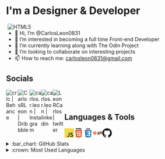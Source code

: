 # I'm a Designer & Developer

<img align="right" alt="HTML5" width="500px" src="https://user-images.githubusercontent.com/26015056/189008974-e83dbdd3-2325-48a1-9f6e-b433faadc603.png" />

- 👋 Hi, I’m @CarlosLeon0831
- 👀 I’m interested in becoming a full time Front-end Developer
- 🌱 I’m currently learning along with The Odin Project
- 💞️ I’m looking to collaborate on interesting projects
- 📫 How to reach me: carlosleon0831@gmail.com



## Socials
[<img align="left" alt="crlc | Behance" width="32px" src="https://user-images.githubusercontent.com/26015056/188921431-f39d9996-97cb-49e1-9051-59d1695c035c.png" />][Behance]
[<img align="left" alt="CarlosRLeon | Dribbble" width="32px" src="https://user-images.githubusercontent.com/26015056/188922401-6663b85b-ee1c-4aaf-8b61-82561906ed6d.png" />][dribbble]
[<img align="left" alt="carlos.r.leon | Instagram" width="32px" src="https://user-images.githubusercontent.com/26015056/188917339-b25bb5d0-4c5b-48b1-be4a-edd9b72277e3.png" />][instagram] 
[<img align="left" alt="carlos.r.leon | linkedin" width="32px" src="https://user-images.githubusercontent.com/26015056/188923370-36f76ba1-e023-4153-8f90-f996cd7b046a.png" />][linkedin] 
[<img align="left" alt="LeonRCarlos | twitter" width="32px" src="https://user-images.githubusercontent.com/26015056/188924103-f5006894-2c3f-4534-9d6d-05975f702528.png" />][twitter] 
</br>
</br>
## Languages & Tools
<img align="left" alt="JavaScript" width="26px" src="https://raw.githubusercontent.com/github/explore/80688e429a7d4ef2fca1e82350fe8e3517d3494d/topics/javascript/javascript.png" />
<img align="left" alt="HTML5" width="26px" src="https://raw.githubusercontent.com/github/explore/80688e429a7d4ef2fca1e82350fe8e3517d3494d/topics/html/html.png" />
<img align="left" alt="CSS3" width="26px" src="https://raw.githubusercontent.com/github/explore/80688e429a7d4ef2fca1e82350fe8e3517d3494d/topics/css/css.png" />
<img align="left" alt="Git" width="26px" src="https://raw.githubusercontent.com/github/explore/80688e429a7d4ef2fca1e82350fe8e3517d3494d/topics/git/git.png" />
<img align="left" alt="GitHub" width="26px" src="https://raw.githubusercontent.com/github/explore/78df643247d429f6cc873026c0622819ad797942/topics/github/github.png" />
</br>
</br>

<details>
  <summary>:bar_chart: GitHub Stats</summary>

  <img align="left" alt="Carlos' GitHub Stats" src="https://github-readme-stats.vercel.app/api?username=CarlosLeon0831&show_icons=true&hide_border=true" />

</details>

<details>
  <summary>:crown: Most Used Languages</summary>

<img align="left" alt="Carlos' GitHub Top Languages" src="https://github-readme-stats.vercel.app/api/top-langs/?username=CarlosLeon0831" />

</details>


[behance]: https://www.behance.net/crlc
[dribbble]: https://dribbble.com/CarlosRLeon
[instagram]: https://www.instagram.com/carlos.r.leon/
[linkedin]: https://www.linkedin.com/in/carlosrleon/
[twitter]: https://twitter.com/LeonRCarlos

<!---
CarlosLeon0831/CarlosLeon0831 is a ✨ special ✨ repository because its `README.md` (this file) appears on your GitHub profile.
You can click the Preview link to take a look at your changes.
--->

